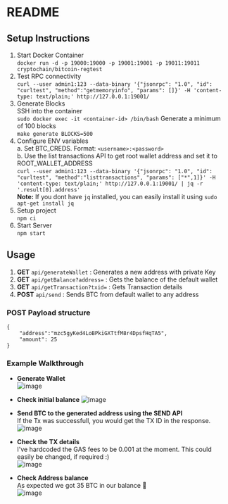 # README

## Setup Instructions
1. Start Docker Container  
`docker run -d -p 19000:19000 -p 19001:19001 -p 19011:19011 cryptochain/bitcoin-regtest`
2. Test RPC connectivity  
`curl --user admin1:123 --data-binary '{"jsonrpc": "1.0", "id": "curltest", "method":"getmemoryinfo", "params": []}' -H 'content-type: text/plain;' http://127.0.0.1:19001/`
3. Generate Blocks  
SSH into the container  
`sudo docker exec -it <container-id> /bin/bash`
Generate a minimum of 100 blocks  
`make generate BLOCKS=500`
4. Configure ENV variables  
    a. Set BTC_CREDS. Format: `<username>:<password>`  
    b. Use the list transactions API to get root wallet address and set it to ROOT_WALLET_ADDRESS  
    `curl --user admin1:123 --data-binary '{"jsonrpc": "1.0", "id": "curltest", "method":"listtransactions", "params": ["*",1]}' -H 'content-type: text/plain;' http://127.0.0.1:19001/ | jq -r  '.result[0].address'`    
       **Note:** If you dont have `jq` installed, you can easily install it using `sudo apt-get install jq`  
6. Setup project  
`npm ci`
5. Start Server  
`npm start`

## Usage
1. **GET** `api/generateWallet`       : Generates a new address with private Key
2. **GET** `api/getBalance?address=`  : Gets the balance of the default wallet  
3. **GET** `api/getTransaction?txid=` : Gets Transaction details
4. **POST** `api/send`          : Sends BTC from default wallet to any address  
### POST Payload structure
```
{
    "address":"mzc5gyKed4LoBPkiGXTtfM8r4DpsfHqTA5",
    "amount": 25
}
```

### Example Walkthrough
- **Generate Wallet**  
![image](https://user-images.githubusercontent.com/33366456/156957729-3f1e29eb-cdc4-4eb5-827b-bed52c805e5f.png)

- **Check initial balance** 
![image](https://user-images.githubusercontent.com/33366456/156957761-ddcad350-a842-4a7d-80e8-556f26912f27.png)
- **Send BTC to the generated address using the SEND API**  
If the Tx was successfull, you would get the TX ID in the response.  
![image](https://user-images.githubusercontent.com/33366456/156957785-984664fc-1de0-454e-bdb9-1ae6c34a5f70.png)
- **Check the TX details**   
I've hardcoded the GAS fees to be 0.001 at the moment. This could easily be changed, if required :)   
![image](https://user-images.githubusercontent.com/33366456/156957891-aaa93117-67e9-4916-818b-573f91073d40.png)
- **Check Address balance**  
As expected we got 35 BTC in our balance 🚀  
![image](https://user-images.githubusercontent.com/33366456/156957991-707bc24a-b10b-4f48-92e7-2e602ed9e744.png)
